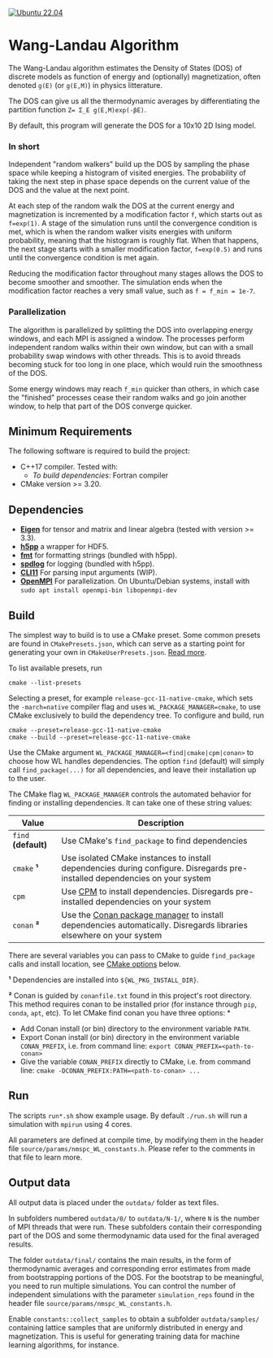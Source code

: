 [![Ubuntu 22.04](https://github.com/DavidAce/WL/actions/workflows/ubuntu-22.04.yml/badge.svg?branch=master)](https://github.com/DavidAce/WL/actions/workflows/ubuntu-22.04.yml)

# Wang-Landau Algorithm

The Wang-Landau algorithm estimates the Density of States (DOS) of discrete models as function of energy and (optionally) magnetization,
often denoted `g(E)` (or `g(E,M)`) in physics litterature.

The DOS can give us all the thermodynamic averages by differentiating the partition function `Z= Σ_E g(E,M)exp(-βE)`.

By default, this program will generate the DOS for a 10x10 2D Ising model. 

### In short
Independent "random walkers" build up the DOS by sampling the phase space while keeping a histogram of visited energies. The probability of 
taking the next step in phase space depends on the current value of the DOS and the value at the next point. 

At each step of the random walk the DOS at the current energy and magnetization is incremented
by a modification factor `f`, which starts out as `f=exp(1)`. A stage of the simulation runs until the convergence condition is met, which is when the random walker visits
energies with uniform probability, meaning that the histogram is roughly flat. When that happens, the next stage starts with a smaller modification factor,
`f=exp(0.5)` and runs until the convergence condition is met again. 

Reducing the modification factor throughout many stages allows the DOS to become
smoother and smoother. The simulation ends when the modification factor reaches a very small value, such as `f = f_min = 1e-7`.

 
### Parallelization 
The algorithm is parallelized by splitting the DOS into overlapping energy windows, and each MPI is assigned a window. The processes perform 
independent random walks within their own window, but can with a small probability swap windows with other threads. This is to avoid threads becoming
stuck for too long in one place, which would ruin the smoothness of the DOS.

Some energy windows may reach `f_min` quicker than others, in which case the "finished" processes cease their random walks and go
join another window, to help that part of the DOS converge quicker. 

## Minimum Requirements

The following software is required to build the project:

- C++17 compiler. Tested with:
    * *To build dependencies*: Fortran compiler
- CMake version >= 3.20.

## Dependencies

- [**Eigen**](http://eigen.tuxfamily.org) for tensor and matrix and linear algebra (tested with version >= 3.3).
- [**h5pp**](https://github.com/DavidAce/h5pp) a wrapper for HDF5.
- [**fmt**](https://github.com/fmtlib/fmt) for formatting strings (bundled with h5pp).
- [**spdlog**](https://github.com/gabime/spdlog) for logging (bundled with h5pp).
- [**CLI11**](https://github.com/CLIUtils/CLI11) For parsing input arguments (WIP).
- [**OpenMPI**](https://www.open-mpi.org/) For parallelization. On Ubuntu/Debian systems, install with  `sudo apt install openmpi-bin libopenmpi-dev` 


## Build
The simplest way to build is to use a CMake preset. Some common presets are found in `CMakePresets.json`, 
which can serve as a starting point for generating your own in `CMakeUserPresets.json`. 
[Read more](https://cmake.org/cmake/help/latest/manual/cmake-presets.7.html).

To list available presets, run

```
cmake --list-presets
```

Selecting a preset, for example `release-gcc-11-native-cmake`, which sets the `-march=native` compiler flag and uses
`WL_PACKAGE_MANAGER=cmake`, to use CMake exclusively to build the dependency tree. To configure and build, run

```
cmake --preset=release-gcc-11-native-cmake
cmake --build --preset=release-gcc-11-native-cmake
```

Use the CMake argument `WL_PACKAGE_MANAGER=<find|cmake|cpm|conan>` to choose how WL handles dependencies. 
The option `find` (default) will simply call `find_package(...)` for all dependencies, and leave their installation
up to the user. 

The CMake flag `WL_PACKAGE_MANAGER` controls the automated behavior for finding or installing dependencies. It can
take one of these string values:

| Value                | Description                                                                                                                                         |
|----------------------|-----------------------------------------------------------------------------------------------------------------------------------------------------|
| `find` **(default)** | Use CMake's `find_package` to find dependencies                                                                                                     |
| `cmake` **¹**        | Use isolated CMake instances to install dependencies during configure. Disregards pre-installed dependencies on your system             |
| `cpm`                | Use [CPM](https://github.com/cpm-cmake/CPM.cmake) to install dependencies. Disregards pre-installed dependencies on your system         |
| `conan` **²**        | Use the [Conan package manager](https://conan.io/) to install dependencies automatically. Disregards libraries elsewhere on your system |

There are several variables you can pass to CMake to guide `find_package` calls and install location,
see [CMake options](#cmake-options) below.

**¹** Dependencies are installed into `${WL_PKG_INSTALL_DIR}`.

**²** Conan is guided by `conanfile.txt` found in this project's root directory. This method requires conan to be
installed prior (for instance through `pip`, `conda`, `apt`, etc). To let CMake find conan you have three options:
* 
* Add Conan install (or bin) directory to the environment variable `PATH`.
* Export Conan install (or bin) directory in the environment variable `CONAN_PREFIX`, i.e. from command
  line: `export CONAN_PREFIX=<path-to-conan>`
* Give the variable `CONAN_PREFIX` directly to CMake, i.e. from command
  line: `cmake -DCONAN_PREFIX:PATH=<path-to-conan> ...`

## Run
The scripts `run*.sh` show example usage. By default `./run.sh` will run a simulation with `mpirun`
using 4 cores.

All parameters are defined at compile time, by modifying them in the header file `source/params/nmspc_WL_constants.h`.
Please refer to the comments in that file to learn more.


## Output data

All output data is placed under the `outdata/` folder as text files.
 
In subfolders numbered `outdata/0/` to `outdata/N-1/`, where `N` is the number of MPI threads that were run. 
These subfolders contain their corresponding part of the DOS and some thermodynamic data
used for the final averaged results.  

The folder `outdata/final/`  contains the main results, in the form of thermodynamic averages and corresponding error
estimates from made from bootstrapping portions of the DOS. For the bootstrap to be meaningful, you need to run multiple simulations. You can
control the number of independent simulations with the parameter `simulation_reps` found in the header file `source/params/nmspc_WL_constants.h`.
 
Enable `constants::collect_samples` to obtain a subfolder `outdata/samples/` containing lattice samples that are uniformly
distributed in energy and magnetization. This is useful for generating training data for machine learning algorithms, for instance.


